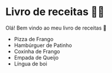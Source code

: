 # Livro de receitas :man_cook:

Olá! Bem vindo ao meu livro de receitas :wave:

- Pizza de Frango
- Hambúrguer de Patinho
-  Coxinha de Frango
-  Empada de Queijo
-  Língua de boi

